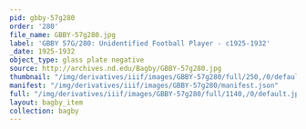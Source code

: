 ```yaml
---
pid: gbby-57g280
order: '280'
file_name: GBBY-57g280.jpg
label: 'GBBY 57G/280: Unidentified Football Player - c1925-1932'
_date: 1925-1932
object_type: glass plate negative
source: http://archives.nd.edu/Bagby/GBBY-57g280.jpg
thumbnail: "/img/derivatives/iiif/images/GBBY-57g280/full/250,/0/default.jpg"
manifest: "/img/derivatives/iiif/images/GBBY-57g280/manifest.json"
full: "/img/derivatives/iiif/images/GBBY-57g280/full/1140,/0/default.jpg"
layout: bagby_item
collection: bagby
---
```

